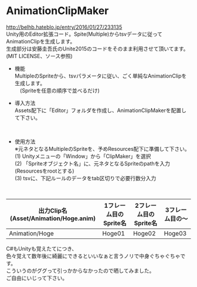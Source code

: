 # AnimationClipMaker
http://belhb.hateblo.jp/entry/2016/01/27/233135<br>
Unity用のEditor拡張コード。Spite(Multiple)からtsvデータに従ってAnimationClipを生成します。<br>
生成部分は安藤圭吾氏のUnite2015のコードをそのまま利用させて頂いてます。(MIT LICENSE、ソース参照)

- 機能<br>
MultipleのSpriteから、tsvパラメータに従い、ごく単純なAnimationClipを生成します。<br>
　(Spriteを任意の順序で並べるだけ)<br>

- 導入方法<br>
Assets配下に「Editor」フォルダを作成し、AnimationClipMakerを配置して下さい。<br>
<br>

- 使用方法<br>
※元ネタとなるMultipleのSpriteを、予めResources配下に準備して下さい。<br>
(1) Unityメニューの「Window」から「ClipMaker」を選択<br>
(2) 「Spriteオブジェクト名」に、元ネタとなるSpriteのpathを入力(Resourcesをrootとする)<br>
(3) tsvに、下記ルールのデータをtab区切りで必要行数分入力<br>
<br>

| 出力Clip名(Asset/Animation/Hoge.anim) | 1フレーム目のSprite名 | 2フレーム目のSprite名 | 3フレーム目の～ |
| ------ | ------ | ------ | ------ |
| Animation/Hoge | Hoge01 | Hoge02 | Hoge03 |

C#もUnityも覚えたてにつき、<br>
色々覚えて数年後に綺麗にできるといいなぁと言うノリで中身ぐちゃぐちゃです。<br>
こういうのがググって引っかからなかったので晒してみました。<br>
ご自由にいじって下さい。
